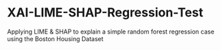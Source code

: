 # XAI-LIME-SHAP-Regression-Test
Applying LIME &amp; SHAP to explain a simple random forest regression case using the Boston Housing Dataset

